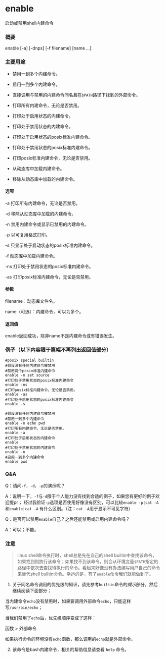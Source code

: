 enable
===

启动或禁用shell内建命令


### 概要

enable [-a] [-dnps] [-f filename] [name ...]

### 主要用途

- 禁用一到多个内建命令。

- 启用一到多个内建命令。

- 直接调用与禁用的内建命令同名且在`$PATH`路径下找到的外部命令。

- 打印所有内建命令，无论是否禁用。
- 打印处于启用状态的内建命令。
- 打印处于禁用状态的内建命令。

- 打印处于启用状态的posix标准内建命令。
- 打印处于禁用状态的posix标准内建命令。
- 打印posix标准内建命令，无论是否禁用。

- 从动态库中加载内建命令。
- 移除从动态库中加载的内建命令。

#### 选项

-a 打印所有内建命令，无论是否禁用。

-d 移除从动态库中加载的内建命令。

-n 禁用内建命令或显示已禁用的内建命令。

-p 以可复用格式打印。

-s 只显示处于启动状态的posix标准内建命令。

-f 动态库中加载内建命令。

-ns 打印处于禁用状态的posix标准内建命令。

-as 打印posix标准内建命令，无论是否禁用。

#### 参数

filename：动态库文件名。

name（可选）：内建命令，可以为多个。

#### 返回值

enable返回成功，除非name不是内建命令或有错误发生。

### 例子（以下内容限于篇幅不再列出返回值部分）

```
#posix special builtin
#假设没有任何内建命令被禁用
#禁用两个posix标准内建命令
enable -n set source
#打印处于禁用状态的posix标准内建命令
enable -ns
#打印posix标准内建命令，无论是否禁用。
enable -as
#打印处于启用状态的posix标准内建命令
enable -s
```

```
#假设没有任何内建命令被禁用
#禁用一到多个内建命令
enable -n echo pwd
#打印所有内建命令，无论是否禁用。
enable -a
#打印处于启用状态的内建命令
enable
#打印处于禁用状态的内建命令
enable -n
#启用一到多个内建命令
enable pwd
```

### Q&A

Q：请问`-f`，`-d`，`-p`的演示呢？

A：说明一下，`-f`与`-d`限于个人能力没有找到合适的例子，如果您有更好的例子欢迎提pr；
经过我验证`-p`选项是否使用好像没有区别，可以比较```enable -p|cat -A```和```enable|cat -A``` 有什么区别。（注：`cat -A`用于显示不可见字符）

Q：是否可以禁用`enable`自己？之后还能禁用或启用内建命令吗？

A：可以；不能。

### 注意

> linux shell命令执行时，shell总是先在自己的shell builtin中查找该命令，如果找到则执行该命令；如果找不到该命令，则会从环境变量`$PATH`指定的路径中依次去查找待执行的命令。看起来好像没有办法编写用户自己的命令来替代shell builtin命令。幸运的是，有了`enable`命令我们就能做到了。

1. 关于同名命令调用的优先级的知识，请先参考`builtin`命令的*提示*部分，然后继续阅读下面部分；

  当内建命令`echo`没有禁用时，如果要调用外部命令`echo`，只能这样写`/usr/bin/echo`；

  当我们禁用了`echo`后，优先级顺序变成了这样：

  函数 > 外部命令

  如果执行命令的环境没有`echo`函数，那么调用的`echo`就是外部命令。

2. 该命令是bash内建命令，相关的帮助信息请查看 `help` 命令。

<!-- Linux命令行搜索引擎：https://jaywcjlove.github.io/linux-command/ -->
